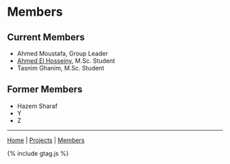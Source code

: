 # Members

## Current Members
- Ahmed Moustafa, Group Leader
- [Ahmed El Hosseiny](ahmedelhosseiny.md), M.Sc. Student
- Tasnim Ghanim, M.Sc. Student

## Former Members
- Hazem Sharaf
- Y
- Z

---
[Home](/) | [Projects](/projects) | [Members](/members)

{% include gtag.js %}
